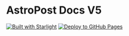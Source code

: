 # AstroPost Docs V5

[![Built with Starlight](https://astro.badg.es/v2/built-with-starlight/tiny.svg)](https://starlight.astro.build)
[![Deploy to GitHub Pages](https://github.com/airpioa/AstroPost-Docs/actions/workflows/deploy.yml/badge.svg)](https://github.com/airpioa/AstroPost-Docs/actions/workflows/deploy.yml)